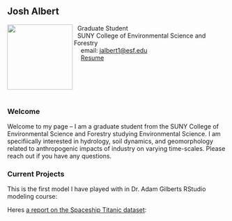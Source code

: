 ## Josh Albert

<img src="SiteFiles/IMG_3261.HEIC" align="left" width=150>&nbsp; Graduate Student<br/>
&nbsp; SUNY College of Environmental Science and Forestry  <br/>
&nbsp; &nbsp; email: jalbert1@esf.edu<br/>
&nbsp; &nbsp; [Resume]()

<br/>
<br/>
<br/>
<br/>

### Welcome

Welcome to my page – I am a graduate student from the SUNY College of Environmental Science and Forestry studying Environmental Science. I am specifiically interested in hydrology, soil dynamics, and geomorphology related to anthropogenic impacts of industry on varying time-scales. Please reach out if you have any questions.

### Current Projects

This is the first model I have played with in Dr. Adam Gilberts RStudio modeling course: 


Heres [a report on the Spaceship Titanic dataset](https://joshalbert16.github.io/MAT434/SpaceshipTitanic.html):

